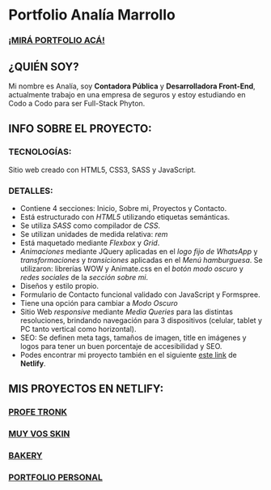 # Portfolio Analía Marrollo

### [¡MIRÁ PORTFOLIO ACÁ!](https://analiamarrollo.github.io/PORTFOLIO-ANALIA-MARROLLO)
## ¿QUIÉN SOY?

Mi nombre es Analía, soy **Contadora Pública** y **Desarrolladora Front-End**, actualmente trabajo en una empresa de seguros y estoy estudiando en Codo a Codo para ser Full-Stack Phyton. 

## INFO SOBRE EL PROYECTO:

### TECNOLOGÍAS:

Sitio web creado con HTML5, CSS3, SASS y JavaScript.

### DETALLES:

* Contiene 4 secciones: Inicio, Sobre mi, Proyectos y Contacto.
* Está estructurado con *HTML5* utilizando etiquetas semánticas.
* Se utiliza *SASS* como compilador de *CSS*.
* Se utilizan unidades de medida relativa: *rem*
* Está maquetado mediante *Flexbox* y *Grid*.
* *Animaciones* mediante JQuery aplicadas en el *logo fijo de WhatsApp* y *transformaciones* y *transiciones* aplicadas en el *Menú hamburguesa*. Se utilizaron: librerías WOW y Animate.css en el *botón modo oscuro* y *redes sociales* de la *sección sobre mi*.
* Diseños y estilo propio.
* Formulario de Contacto funcional validado con JavaScript y Formspree.
* Tiene una opción para cambiar a *Modo Oscuro*
* Sitio Web *responsive* mediante *Media Queries* para las distintas resoluciones, brindando navegación para 3 dispositivos (celular, tablet y PC tanto vertical como horizontal).
* SEO: Se definen meta tags, tamaños de imagen, title en imágenes y logos para tener un buen porcentaje de accesibilidad y SEO.
* Podes encontrar mi proyecto también en el siguiente [este link]() de **Netlify**. 

## MIS PROYECTOS EN NETLIFY:

### [PROFE TRONK]()
### [MUY VOS SKIN]()
### [BAKERY]()
### [PORTFOLIO PERSONAL]()

